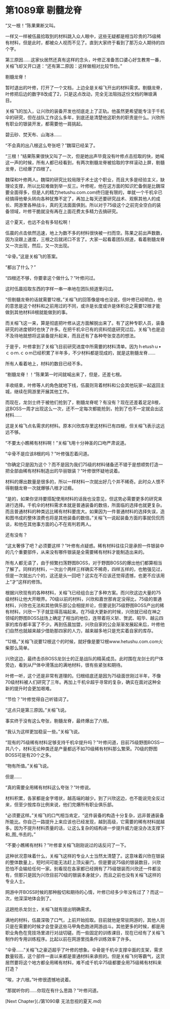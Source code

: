 # 第1089章 剔髓龙脊

“又一根！”陈果果断又叫。

一样又一样被伍晨拾取到的材料跳入众人眼中，这些无疑都是相当珍贵的75级稀有材料，但是此时，都被众人视而不见了。直到大家终于看到了那万众人期待的四个字。

第三原因……这家伙居然还真有这样的念头，叶修正准备苦口婆心好生教育一番，关榕飞却又开口道：“还有第二原因：这样做相对比较节俭。”

剔髓龙脊！

暂时退出的叶修，打开了一个文档，上边全是关榕飞开出的材料需求。剔髓龙脊，叶修把后边的数字8改成了2，只是这点改动，完全无法阻挡这份文档的琳琅满目。

关榕飞的加入，让兴欣的装备开发也彻底走上了正轨。他虽然更希望能专注于千机伞的研究，但在战队工作这么多年，到底还是清楚他这职务的职责是什么。兴欣所有职业的银装开发，都需要他一肩挑起。

碧云砂、焚天布、山海冰……

“不会真的出八根这么夸张吧？”魏琛已经呆了。

“三根！”结果陈果很快又叫了一次，但是她出声毕竟没有叶修点击拾取的快，她喊这一声的时候，所有人都已经看到，有两次剔髓龙脊被拾取的字样滚动上屏，剔髓龙脊，已经爆了四根了。

魏琛和叶修两人。魏琛的研究比较局限于术士这个职业，而且大多是经验主义，缺理论支撑，所以比较难做到举一反三。叶修呢，他在这方面的知识贮备倒是比魏琛要全面得多，但是人的精力hetushu.com.com终归是有限的，单就一个千机伞已经搞得他晕头转向各种犹豫不定了，再加上每天还要研究战术、观察其他人的成长、网游里各种战斗，真的无法面面俱到。所以对于75级这个之前完全空白的装备领域，叶修干脆就没有再在上面花费太多精力去搞研究。

这个夏天，也远不会有多轻松啊！

伍晨的点击依然迅速，地上为数不多的材料很快被一扫而空。陈果之前出声数数，因为没跟上速度，三根之后就闭口不言了。大家一起看着团队频道，看着剔髓龙脊又一次出现，然后，又一次出现。

“伞骨。”这是关榕飞的答案。

“都出了什么？”

“四根还不够，你要拿这个做什么？”叶修问过。

这时伍晨拾取东西的字样一串一串地在团队频道里闪过。

“但剔髓龙脊的话就需要12根。”关榕飞的回答像是啥也没说，但叶修已经明白，他的意思是这个材料和之前用过的不同，或许是长度或许是体积总之需要12根才能做到其他材料8根就能做到的事。

而关榕飞这一来，算是彻底把叶修从这方面解脱出来了。有了这种专职人员，装备研究的进度顿时也快了许多。在把千机伞已有的资料彻底研究过后，关榕飞也是迫不及待地就想将这装备提升起来，而且还有了各种夸张变态的想法。

于是乎，叶修拿到了关榕飞目前研究进度中所需要的材料清单。因为ｈetushｕ•ｃｏｍ.ｃｏm已经积累了半年多，不少材料都是现成的，就是这剔髓龙脊……

所有人看着地上，材料的数目已经不多。

“剔髓龙脊！！”陈果第一时间就喊出来了，但是，还差七根。

丰收结束，叶修等人的角色就地下线，伍晨则背着材料和公会其他玩家一起返回主城，继续在网游里开展其他工作。

而现在，龙剑士终于被他们抢到了，剔髓龙脊呢？有没有？现在还差着足足8根，这BOSS一周才出现这么一次，还不一定每次都能抢到，抢到了也不一定就会出这材料……

这是关榕飞点名需求的材料。原本兴欣库存里这材料已有四根，但关榕飞表示这远远不够。

“不要太小瞧稀有材料啊！”关榕飞用十分神圣的口吻严肃说道。

“伞骨不是应该8根的吗？”叶修强忍着问道。

“你确定只是因为这个？而不是因为我们75级的材料储备还不错于是想顺势打造一把全部由稀有材料制造出的华丽银装？”叶修很怀疑地说着。

材料的爆出数量是很多的，所以一样材料一次就出好几个并不稀奇。此时众人恨不得剔髓龙脊一次就爆够八根才过瘾。

“是的，如果你坚持要搭配使用材料的话我也没意见，但这势必需要更多的研究来进行选择。千机伞的材料需求本就是普通装备的数倍，所面临的选择也就更复杂。而且普通材料的种类远比稀有材料要庞大。如果因为一件普通材料的选择失误，造和图书成的整体浪费也将是其他装备的数倍。”关榕飞一说起装备方面的事就侃侃而谈，和他在其他事方面的心不在焉判若两人。

还有没有？

“这太奢侈了吧？必须要这样？”叶修有点疑惑。稀有材料往往只是承担一件银装中的几个重要部件，从来没有哪件银装是全需要稀有材料才能制造出来的。

所有人都无语了，由于频繁扫荡野图BOSS，对于野图BOSS的爆出他们都算相当了解了。同样的材料，一次出个两样三样确实不稀奇，四样五样的，也勉强见过，但是一次就出六个的，这还是头一回吧？这实在不应该还觉得遗憾，也更不应该用上“才”这样的修饰。

根据兴欣现有的各种材料，关榕飞已经组合出了多种方案。而兴欣这边大量的75级材料让他大开眼界。70级以前的材料，兴欣和嘉世那肯定没得比，75级的普通材料，兴欣也无法和其他俱乐部公会相提并论，但要说到75级野图BOSS产出的稀有材料，兴欣一下子就显得高端起来。在75级大更新的时候，兴欣就已经在神之领域的野图BOSS战场上确定了相当的地位，连带着将义斩、贺武、昭华、越云四家的库存都丰富了不少。再到伍晨加盟，兴欣自家的公会渐渐发展起来后，叶修他们自然也就越来越少借助那四家的人力，越来越多地只是充实着自家的库存。

“12根。”关榕飞说要12根这个的时候，就好像是要12根www.hetushu.com.com火柴那么简单。

兴欣这边，最终击杀BOSS龙剑士的正是战队的精英成员。此时围在龙剑士的尸体旁边，看到从尸体中滑落出的满地材料，很有些紧张和期待。

叶修一听，这个还是非常有道理的。归根结底还是因为75级面世刚过半年，不像70级材料被人们研究了三年。再加上千机伞超乎寻常的复杂，确实在面对这种全新的提升时会更加艰难。

“节俭？”叶修觉得自己听错词了。

“这点只是第三原因。”关榕飞说。

事实终于没有这么夸张，剔髓龙脊，最终爆出了六根。

“我认为这样更加稳妥一些。”关榕飞说。

“现有的75级稀有材料足够支持千机伞提升吗？”叶修问道，目前75级野图BOSS一共八个，材料无论种类还是产量都远不如70级稀有材料那么繁荣。70级的野图BOSS可是有20个之多。

“物有所值。”关榕飞说。

但是……

“真的需要全用稀有材料这么夸张？”叶修说。

材料积累，各家都是金字塔状，越高端的越少。到了兴欣这边，也不能说完全反过来，但至少按库存比例来说，他们完爆所有职业俱乐部。

“必须要这样。”关榕飞的口气相当肯定，“这件装备的构造十分复杂，远非普通装备所能比。你自己一路提升上来应该也已经发现，越到高级，它需要的稀有材料就越多。因为不提升材料质量的话，让这么复杂的结构进一步提升威力是没办法支撑下和_图_书去的。”

“不要小瞧稀有材料？”叶修拿关榕飞刚刚说过的话反问了一下。

这种状况意味着什么，关榕飞这样的专业人士当然太清楚了。这意味着兴欣在银装的整体数量上，短时间可能无法赶上顶尖豪门，但是要说75级的银装数目，兴欣恐怕不会输给任何一家。别看现在各家都已经拥有了75级银装而兴欣还一件都没有，但那只是因为兴欣目前70级的银装本身就少，而且之前也没有关榕飞这样的专业人士。

网游中开BOSS时候的那种殷切和期待的心情，叶修已经多少年没有过了？而这一次，他深深地体会到了。

这趟抢杀龙剑士，关榕飞就有提出明确需求。

满地的材料，伍晨深吸了口气，上前开始拾取。目前就他是常驻网游的，其他人则只是在需要的时候才会登录这些马甲角色跑进网游战斗。其他更多的时候，都是用职业角色在竞技场里进行对战切磋。而一些固定的训练课目，现在已经有了关榕飞制作的专用训练程序。比起以前在网游里找条件训练效率了许多。

“伞骨……”关榕飞之豪迈超乎了叶修的想象。伞骨是千机伞支撑伞面的支架，需求数量较高，这个部件一直以来都是普通材料来承担的。但是关榕飞何等霸气，这货居然要将这个地方都全用稀有材料，难不成千机伞75级都要全用75级稀有材料来打造？

“唉，才六根。”叶修很遗憾地说着。

“那就听你的……你现在有什么思路？”叶修问道。



[Next Chapter](./第1090章 无法忽视的夏天.md)